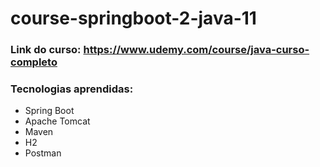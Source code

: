 # course-springboot-2-java-11

### Link do curso: https://www.udemy.com/course/java-curso-completo

### Tecnologias aprendidas:
- Spring Boot
- Apache Tomcat
- Maven
- H2
- Postman
